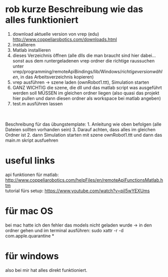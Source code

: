# rob kurze Beschreibung wie das alles funktioniert

1. download aktuelle version von vrep (edu) http://www.coppeliarobotics.com/downloads.html
2. installieren
3. Matlab installieren
4. dieses Verzeichnis öffnen (alle dlls die man braucht sind hier dabei... sonst aus dem runtergeladenen vrep ordner die richtige raussuchen unter vrep/programming/remoteApiBindings/lib/Windows/$richtige version wählen$, in das Arbeitsverzeichnis kopieren)
5. vrep ausführen -> szene laden (ownRobot1.ttt), Simulation starten
6. GANZ WICHTIG die szene, die dll und das matlab script was ausgeführt werden soll MÜSSEN im gleichen ordner liegen (also quasi das projekt hier pullen und dann diesen ordner als workspace bei matlab angeben)
7. test.m ausführen lassen
<br>
<br>
Beschreibung für das übungstemplate:
1. Anleitung wie oben befolgen (alle Dateien sollten vorhanden sein)
3. Darauf achten, dass alles im gleichen Ordner ist
2. dann Simulation starten mit szene ownRobot1.ttt und dann das main.m skript ausfuehren



# useful links
api funktionen für matlab: http://www.coppeliarobotics.com/helpFiles/en/remoteApiFunctionsMatlab.htm  <br>
tutorial fürs setup: https://www.youtube.com/watch?v=piI5wYEXUms

# für mac OS
bei mac hatte ich den fehler das models nicht geladen wurde -> in den ordner gehen und im terminal ausführen:
sudo xattr -r -d com.apple.quarantine *

# für windows
also bei mir hat alles direkt funktioniert. 

